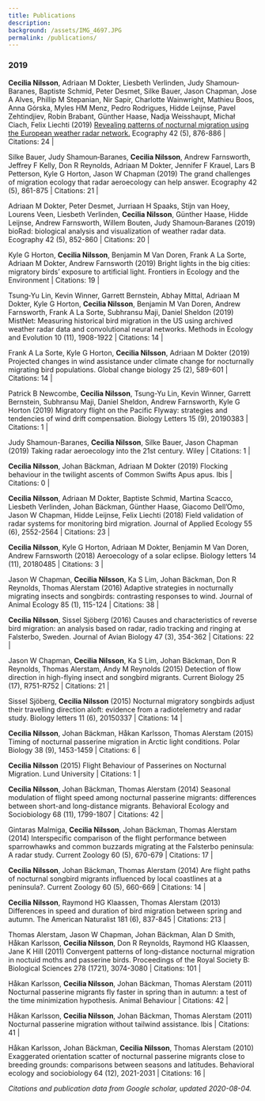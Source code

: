 ```yaml
---
title: Publications
description: 
background: /assets/IMG_4697.JPG
permalink: /publications/
---
```

### 2019  
  
**Cecilia Nilsson**, Adriaan M Dokter, Liesbeth Verlinden, Judy Shamoun‐Baranes, Baptiste Schmid, Peter Desmet, Silke Bauer, Jason Chapman, Jose A Alves, Phillip M Stepanian, Nir Sapir, Charlotte Wainwright, Mathieu Boos, Anna Górska, Myles HM Menz, Pedro Rodrigues, Hidde Leijnse, Pavel Zehtindjiev, Robin Brabant, Günther Haase, Nadja Weisshaupt, Michał Ciach, Felix Liechti (2019) [Revealing patterns of nocturnal migration using the European weather radar network.](https://onlinelibrary.wiley.com/doi/epdf/10.1111/ecog.04003) Ecography 42 (5), 876-886 | Citations: 24 | <span data-badge-popover="right" data-badge-type="4" data-doi="10.1111/ecog.04003" data-hide-no-mentions="true" data-hide-less-than="10" class="altmetric-embed"></span>
  
Silke Bauer, Judy Shamoun‐Baranes, **Cecilia Nilsson**, Andrew Farnsworth, Jeffrey F Kelly, Don R Reynolds, Adriaan M Dokter, Jennifer F Krauel, Lars B Petterson, Kyle G Horton, Jason W Chapman (2019) The grand challenges of migration ecology that radar aeroecology can help answer. Ecography 42 (5), 861-875 | Citations: 21 | <span data-badge-popover="right" data-badge-type="4" data-doi="10.1111/ecog.04003" data-hide-no-mentions="true" data-hide-less-than="10" class="altmetric-embed"></span>
  
Adriaan M Dokter, Peter Desmet, Jurriaan H Spaaks, Stijn van Hoey, Lourens Veen, Liesbeth Verlinden, **Cecilia Nilsson**, Günther Haase, Hidde Leijnse, Andrew Farnsworth, Willem Bouten, Judy Shamoun‐Baranes (2019) bioRad: biological analysis and visualization of weather radar data. Ecography 42 (5), 852-860 | Citations: 20 | <span data-badge-popover="right" data-badge-type="4" data-doi="10.1111/ecog.04003" data-hide-no-mentions="true" data-hide-less-than="10" class="altmetric-embed"></span>
  
Kyle G Horton, **Cecilia Nilsson**, Benjamin M Van Doren, Frank A La Sorte, Adriaan M Dokter, Andrew Farnsworth (2019) Bright lights in the big cities: migratory birds’ exposure to artificial light. Frontiers in Ecology and the Environment | Citations: 19 | <span data-badge-popover="right" data-badge-type="4" data-doi="10.1111/ecog.04003" data-hide-no-mentions="true" data-hide-less-than="10" class="altmetric-embed"></span>
  
Tsung‐Yu Lin, Kevin Winner, Garrett Bernstein, Abhay Mittal, Adriaan M Dokter, Kyle G Horton, **Cecilia Nilsson**, Benjamin M Van Doren, Andrew Farnsworth, Frank A La Sorte, Subhransu Maji, Daniel Sheldon (2019) MistNet: Measuring historical bird migration in the US using archived weather radar data and convolutional neural networks. Methods in Ecology and Evolution 10 (11), 1908-1922 | Citations: 14 | <span data-badge-popover="right" data-badge-type="4" data-doi="10.1111/ecog.04003" data-hide-no-mentions="true" data-hide-less-than="10" class="altmetric-embed"></span>
  
Frank A La Sorte, Kyle G Horton, **Cecilia Nilsson**, Adriaan M Dokter (2019) Projected changes in wind assistance under climate change for nocturnally migrating bird populations. Global change biology 25 (2), 589-601 | Citations: 14 | <span data-badge-popover="right" data-badge-type="4" data-doi="10.1111/ecog.04003" data-hide-no-mentions="true" data-hide-less-than="10" class="altmetric-embed"></span>
  
Patrick B Newcombe, **Cecilia Nilsson**, Tsung-Yu Lin, Kevin Winner, Garrett Bernstein, Subhransu Maji, Daniel Sheldon, Andrew Farnsworth, Kyle G Horton (2019) Migratory flight on the Pacific Flyway: strategies and tendencies of wind drift compensation. Biology Letters 15 (9), 20190383 | Citations: 1 | <span data-badge-popover="right" data-badge-type="4" data-doi="10.1111/ecog.04003" data-hide-no-mentions="true" data-hide-less-than="10" class="altmetric-embed"></span>
  
Judy Shamoun-Baranes, **Cecilia Nilsson**, Silke Bauer, Jason Chapman (2019) Taking radar aeroecology into the 21st century. Wiley | Citations: 1 | <span data-badge-popover="right" data-badge-type="4" data-doi="10.1111/ecog.04003" data-hide-no-mentions="true" data-hide-less-than="10" class="altmetric-embed"></span>
  
**Cecilia Nilsson**, Johan Bäckman, Adriaan M Dokter (2019) Flocking behaviour in the twilight ascents of Common Swifts Apus apus. Ibis | Citations: 0 | <span data-badge-popover="right" data-badge-type="4" data-doi="10.1111/ecog.04003" data-hide-no-mentions="true" data-hide-less-than="10" class="altmetric-embed"></span>
  
**Cecilia Nilsson**, Adriaan M Dokter, Baptiste Schmid, Martina Scacco, Liesbeth Verlinden, Johan Bäckman, Günther Haase, Giacomo Dell’Omo, Jason W Chapman, Hidde Leijnse, Felix Liechti (2018) Field validation of radar systems for monitoring bird migration. Journal of Applied Ecology 55 (6), 2552-2564 | Citations: 23 | <span data-badge-popover="right" data-badge-type="4" data-doi="10.1111/ecog.04003" data-hide-no-mentions="true" data-hide-less-than="10" class="altmetric-embed"></span>
  
**Cecilia Nilsson**, Kyle G Horton, Adriaan M Dokter, Benjamin M Van Doren, Andrew Farnsworth (2018) Aeroecology of a solar eclipse. Biology letters 14 (11), 20180485 | Citations: 3 | <span data-badge-popover="right" data-badge-type="4" data-doi="10.1111/ecog.04003" data-hide-no-mentions="true" data-hide-less-than="10" class="altmetric-embed"></span>
  
Jason W Chapman, **Cecilia Nilsson**, Ka S Lim, Johan Bäckman, Don R Reynolds, Thomas Alerstam (2016) Adaptive strategies in nocturnally migrating insects and songbirds: contrasting responses to wind. Journal of Animal Ecology 85 (1), 115-124 | Citations: 38 | <span data-badge-popover="right" data-badge-type="4" data-doi="10.1111/ecog.04003" data-hide-no-mentions="true" data-hide-less-than="10" class="altmetric-embed"></span>
  
**Cecilia Nilsson**, Sissel Sjöberg (2016) Causes and characteristics of reverse bird migration: an analysis based on radar, radio tracking and ringing at Falsterbo, Sweden. Journal of Avian Biology 47 (3), 354-362 | Citations: 22 | <span data-badge-popover="right" data-badge-type="4" data-doi="10.1111/ecog.04003" data-hide-no-mentions="true" data-hide-less-than="10" class="altmetric-embed"></span>
  
Jason W Chapman, **Cecilia Nilsson**, Ka S Lim, Johan Bäckman, Don R Reynolds, Thomas Alerstam, Andy M Reynolds (2015) Detection of flow direction in high-flying insect and songbird migrants. Current Biology 25 (17), R751-R752 | Citations: 21 | <span data-badge-popover="right" data-badge-type="4" data-doi="10.1111/ecog.04003" data-hide-no-mentions="true" data-hide-less-than="10" class="altmetric-embed"></span>
  
Sissel Sjöberg, **Cecilia Nilsson** (2015) Nocturnal migratory songbirds adjust their travelling direction aloft: evidence from a radiotelemetry and radar study. Biology letters 11 (6), 20150337 | Citations: 14 | <span data-badge-popover="right" data-badge-type="4" data-doi="10.1111/ecog.04003" data-hide-no-mentions="true" data-hide-less-than="10" class="altmetric-embed"></span>
  
**Cecilia Nilsson**, Johan Bäckman, Håkan Karlsson, Thomas Alerstam (2015) Timing of nocturnal passerine migration in Arctic light conditions. Polar Biology 38 (9), 1453-1459 | Citations: 6 | <span data-badge-popover="right" data-badge-type="4" data-doi="10.1111/ecog.04003" data-hide-no-mentions="true" data-hide-less-than="10" class="altmetric-embed"></span>
  
**Cecilia Nilsson** (2015) Flight Behaviour of Passerines on Nocturnal Migration. Lund University | Citations: 1 | <span data-badge-popover="right" data-badge-type="4" data-doi="10.1111/ecog.04003" data-hide-no-mentions="true" data-hide-less-than="10" class="altmetric-embed"></span>
  
**Cecilia Nilsson**, Johan Bäckman, Thomas Alerstam (2014) Seasonal modulation of flight speed among nocturnal passerine migrants: differences between short-and long-distance migrants. Behavioral Ecology and Sociobiology 68 (11), 1799-1807 | Citations: 42 | <span data-badge-popover="right" data-badge-type="4" data-doi="10.1111/ecog.04003" data-hide-no-mentions="true" data-hide-less-than="10" class="altmetric-embed"></span>
  
Gintaras Malmiga, **Cecilia Nilsson**, Johan Bäckman, Thomas Alerstam (2014) Interspecific comparison of the flight performance between sparrowhawks and common buzzards migrating at the Falsterbo peninsula: A radar study. Current Zoology 60 (5), 670-679 | Citations: 17 | <span data-badge-popover="right" data-badge-type="4" data-doi="10.1111/ecog.04003" data-hide-no-mentions="true" data-hide-less-than="10" class="altmetric-embed"></span>
  
**Cecilia Nilsson**, Johan Bäckman, Thomas Alerstam (2014) Are flight paths of nocturnal songbird migrants influenced by local coastlines at a peninsula?. Current Zoology 60 (5), 660-669 | Citations: 14 | <span data-badge-popover="right" data-badge-type="4" data-doi="10.1111/ecog.04003" data-hide-no-mentions="true" data-hide-less-than="10" class="altmetric-embed"></span>
  
**Cecilia Nilsson**, Raymond HG Klaassen, Thomas Alerstam (2013) Differences in speed and duration of bird migration between spring and autumn. The American Naturalist 181 (6), 837-845 | Citations: 213 | <span data-badge-popover="right" data-badge-type="4" data-doi="10.1111/ecog.04003" data-hide-no-mentions="true" data-hide-less-than="10" class="altmetric-embed"></span>
  
Thomas Alerstam, Jason W Chapman, Johan Bäckman, Alan D Smith, Håkan Karlsson, **Cecilia Nilsson**, Don R Reynolds, Raymond HG Klaassen, Jane K Hill (2011) Convergent patterns of long-distance nocturnal migration in noctuid moths and passerine birds. Proceedings of the Royal Society B: Biological Sciences 278 (1721), 3074-3080 | Citations: 101 | <span data-badge-popover="right" data-badge-type="4" data-doi="10.1111/ecog.04003" data-hide-no-mentions="true" data-hide-less-than="10" class="altmetric-embed"></span>
  
Håkan Karlsson, **Cecilia Nilsson**, Johan Bäckman, Thomas Alerstam (2011) Nocturnal passerine migrants fly faster in spring than in autumn: a test of the time minimization hypothesis. Animal Behaviour | Citations: 42 |<span data-badge-popover="right" data-badge-type="4" data-doi="10.1111/ecog.04003" data-hide-no-mentions="true" data-hide-less-than="10" class="altmetric-embed"></span>
  
Håkan Karlsson, **Cecilia Nilsson**, Johan Bäckman, Thomas Alerstam (2011) Nocturnal passerine migration without tailwind assistance. Ibis | Citations: 41 | <span data-badge-popover="right" data-badge-type="4" data-doi="10.1111/ecog.04003" data-hide-no-mentions="true" data-hide-less-than="10" class="altmetric-embed"></span>
  
Håkan Karlsson, Johan Bäckman, ****Cecilia Nilsson****, Thomas Alerstam (2010) Exaggerated orientation scatter of nocturnal passerine migrants close to breeding grounds: comparisons between seasons and latitudes. Behavioral ecology and sociobiology 64 (12), 2021-2031 | Citations: 16 | <span data-badge-popover="right" data-badge-type="4" data-doi="10.1111/ecog.04003" data-hide-no-mentions="true" data-hide-less-than="10" class="altmetric-embed"></span>
  
<p><em>Citations and publication data from Google scholar, updated 2020-08-04. </em></p>


